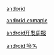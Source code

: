 [andorid](http://blog.csdn.net/flowingflying/article/details/6212512 )

[andorid exmaple](http://www.jianshu.com/users/e2b4dd6d3eb4/latest_articles)

[android开发周报](http://www.androidweekly.cn/)

[android 签名](http://dxjia.cn/2016/03/04/config-signature-in-gradle-for-release-version/)

